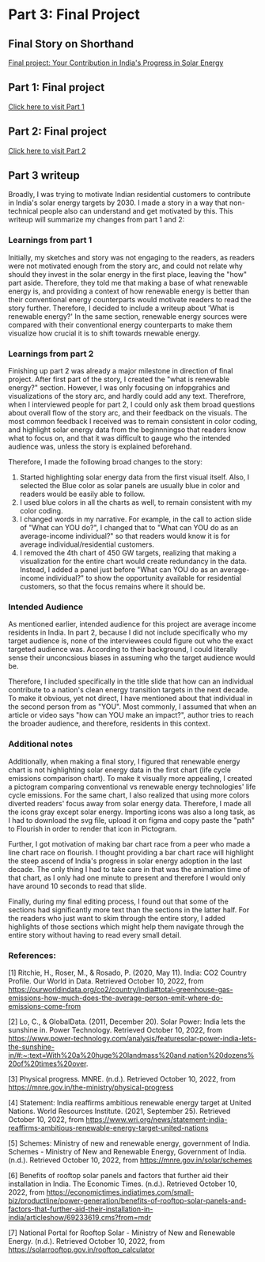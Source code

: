 # Part 3: Final Project

## Final Story on Shorthand

[Final project: Your Contribution in India's Progress in Solar Energy](https://carnegiemellon.shorthandstories.com/India-s-solar-energy-progress/index.html)

## Part 1: Final project
[Click here to visit Part 1](part1finalproject.md)

## Part 2: Final project
[Click here to visit Part 2](part2finalproject.md)

## Part 3 writeup

Broadly, I was trying to motivate Indian residential customers to contribute in India's solar energy targets by 2030. I made a story in a way that non-technical people also can understand and get motivated by this. This writeup will summarize my changes from part 1 and 2:

### Learnings from part 1

Initially, my sketches and story was not engaging to the readers, as readers were not motivated enough from the story arc, and could not relate why should they invest in the solar energy in the first place, leaving the "how" part aside. Therefore, they told me that making a base of what renewable energy is, and providing a context of how renewable energy is better than their conventional energy counterparts would motivate readers to read the story further. Therefore, I decided to include a writeup about 'What is renewable energy?' In the same section, renewable energy sources were compared with their conventional energy counterparts to make them visualize how crucial it is to shift towards rnewable energy.

### Learnings from part 2

Finishing up part 2 was already a major milestone in direction of final project. After first part of the story, I created the "what is renewable energy?" section. However, I was only focusing on infopgrahics and visualizations of the story arc, and hardly could add any text. Therefrore, when I interviewed people for part 2, I could only ask them broad questions about overall flow of the story arc, and their feedback on the visuals. The most common feedback I received was to remain consistent in color coding, and highlight solar energy data from the beginnningso that readers know what to focus on, and that it was difficult to gauge who the intended audience was, unless the story is explained beforehand.

Therefore, I made the following broad changes to the story:

1. Started highlighting solar energy data from the first visual itself. Also, I selected the Blue color as solar panels are usually blue in color and readers would be easily able to follow.
2. I used blue colors in all the charts as well, to remain consistent with my color coding. 
3. I changed words in my narrative. For example, in the call to action slide of "What can YOU do?", I changed that to "What can YOU do as an average-income individual?" so that readers would know it is for average individual/residential customers. 
4. I removed the 4th chart of 450 GW targets, realizing that making a visualization for the entire chart would create redundancy in the data. Instead, I added a panel just before "What can YOU do as an average-income individual?" to show the opportunity available for residential customers, so that the focus remains where it should be.


### Intended Audience

As mentioned earlier, intended audience for this project are average income residents in India. In part 2, because I did not include specifically who my target audience is, none of the interviewees could figure out who the exact targeted audience was. According to their background, I could literally sense their unconcsious biases in assuming who the target audience would be. 

Therefore, I included specifically in the title slide that how can an individual contribute to a nation's clean energy transition targets in the next decade. To make it obvious, yet not direct, I have mentioned about that individual in the second person from as "YOU". Most commonly, I assumed that when an article or video says "how can YOU make an impact?", author tries to reach the broader audience, and therefore, residents in this context.


### Additional notes

Additionally, when making a final story, I figured that renewable energy chart is not highlighting solar energy data in the first chart (life cycle emissions comparison chart). To make it visually more appealing, I created a pictogram comparing conventional vs renewable energy technologies' life cycle emissions. For the same chart, I also realized that using more colors diverted readers' focus away from solar energy data. Therefore, I made all the icons gray except solar energy. Importing icons was also a long task, as I had to download the svg file, upload it on figma and copy paste the "path" to Flourish in order to render that icon in Pictogram.

Further, I got motivation of making bar chart race from a peer who made a line chart race on flourish. I thought providing a bar chart race will highlight the steep ascend of India's progress in solar energy adoption in the last decade. The only thing I had to take care in that was the animation time of that chart, as I only had one minute to present and therefore I would only have around 10 seconds to read that slide.

Finally, during my final editing process, I found out that some of the sections had significantly more text than the sections in the latter half. For the readers who just want to skim through the entire story, I added highlights of those sections which might help them navigate through the entire story without having to read every small detail.

### References:


[1] Ritchie, H., Roser, M., & Rosado, P. (2020, May 11). India: CO2 Country Profile. Our World in Data. Retrieved October 10, 2022, from https://ourworldindata.org/co2/country/india#total-greenhouse-gas-emissions-how-much-does-the-average-person-emit-where-do-emissions-come-from

[2] Lo, C., & GlobalData. (2011, December 20). Solar Power: India lets the sunshine in. Power Technology. Retrieved October 10, 2022, from https://www.power-technology.com/analysis/featuresolar-power-india-lets-the-sunshine-in/#:~:text=With%20a%20huge%20landmass%20and,nation%20dozens%20of%20times%20over.

[3] Physical progress. MNRE. (n.d.). Retrieved October 10, 2022, from https://mnre.gov.in/the-ministry/physical-progress

[4] Statement: India reaffirms ambitious renewable energy target at United Nations. World Resources Institute. (2021, September 25). Retrieved October 10, 2022, from https://www.wri.org/news/statement-india-reaffirms-ambitious-renewable-energy-target-united-nations

[5] Schemes: Ministry of new and renewable energy, government of India. Schemes - Ministry of New and Renewable Energy, Government of India. (n.d.). Retrieved October 10, 2022, from https://mnre.gov.in/solar/schemes

[6] Benefits of rooftop solar panels and factors that further aid their installation in India. The Economic Times. (n.d.). Retrieved October 10, 2022, from https://economictimes.indiatimes.com/small-biz/productline/power-generation/benefits-of-rooftop-solar-panels-and-factors-that-further-aid-their-installation-in-india/articleshow/69233619.cms?from=mdr

[7] National Portal for Rooftop Solar - Ministry of New and Renewable Energy. (n.d.). Retrieved October 10, 2022, from https://solarrooftop.gov.in/rooftop_calculator

